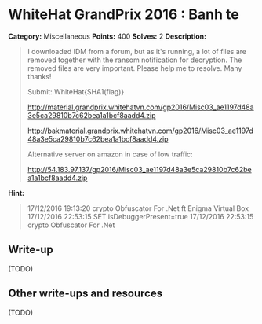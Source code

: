 # WhiteHat GrandPrix 2016 : Banh te

**Category:** Miscellaneous
**Points:** 400
**Solves:** 2
**Description:**

> I downloaded IDM from a forum, but as it's running, a lot of files are removed together with the ransom notification for decryption. The removed files are very important. Please help me to resolve. Many thanks!
> 
> Submit: WhiteHat{SHA1(flag)}
> 
> http://material.grandprix.whitehatvn.com/gp2016/Misc03_ae1197d48a3e5ca29810b7c62bea1a1bcf8aadd4.zip
> 
> http://bakmaterial.grandprix.whitehatvn.com/gp2016/Misc03_ae1197d48a3e5ca29810b7c62bea1a1bcf8aadd4.zip
> 
> Alternative server on amazon in case of low traffic:
> 
> 
> http://54.183.97.137/gp2016/Misc03_ae1197d48a3e5ca29810b7c62bea1a1bcf8aadd4.zip

**Hint:**

> 17/12/2016 19:13:20 crypto Obfuscator For .Net ft Enigma Virtual Box
> 17/12/2016 22:53:15 SET isDebuggerPresent=true
> 17/12/2016 22:53:15 crypto Obfuscator For .Net

## Write-up

(TODO)

## Other write-ups and resources

(TODO)

